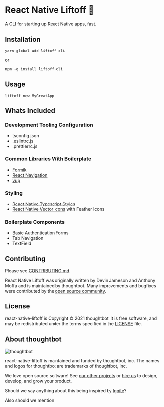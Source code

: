 # React Native Liftoff 🚀

A CLI for starting up React Native apps, fast.

Installation
------------

`yarn global add liftoff-cli`

or

`npm -g install liftoff-cli`

Usage
-----

`liftoff new MyGreatApp`

Whats Included
--------------

### Development Tooling Configuration

- tsconfig.json
- .eslintrc.js
- .prettierrc.js

### Common Libraries With Boilerplate

- [Formik](https://formik.org/)
- [React Navigation](https://reactnavigation.org/)
- [yup](https://github.com/jquense/yup)

### Styling

- [React Native Typescript Styles](https://github.com/thoughtbot/react-native-typescript-styles)
- [React Native Vector Icons](https://github.com/oblador/react-native-vector-icons) with Feather Icons

### Boilerplate Components

- Basic Authentication Forms
- Tab Navigation
- TextField

Contributing
------------

Please see [CONTRIBUTING.md](https://github.com/thoughtbot/react-native-liftoff/blob/master/CONTRIBUTING.md).

React Native Liftoff was originally written by Devin Jameson and Anthony Moffa and is maintained by thoughtbot.
Many improvements and bugfixes were contributed by the [open source
community](https://github.com/thoughtbot/react-native-liftoff/graphs/contributors).

License
-------

react-native-liftoff is Copyright © 2021 thoughtbot. It is free software, and
may be redistributed under the terms specified in the [LICENSE] file.

[LICENSE]: https://github.com/thoughtbot/react-native-liftoff/blob/master/LICENSE


About thoughtbot
----------------

![thoughtbot](https://thoughtbot.com/brand_assets/93:44.svg)

react-native-liftoff is maintained and funded by thoughtbot, inc.
The names and logos for thoughtbot are trademarks of thoughtbot, inc.

We love open source software!
See [our other projects][community] or
[hire us][hire] to design, develop, and grow your product.

[community]: https://thoughtbot.com/community?utm_source=github
[hire]: https://thoughtbot.com/hire-us?utm_source=github

Should we say anything about this being inspired by [Ignite](https://github.com/infinitered/ignite)?

Also should we mention

